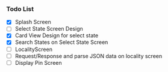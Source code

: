 ### Todo List

- [x] Splash Screen
- [ ] Select State Screen Design
- [x] Card View Design for select state
- [x] Search States on Select State Screen
- [ ] LocalityScreen
- [ ] Request/Response and parse JSON data on locality screen
- [ ] Display Pin Screen
